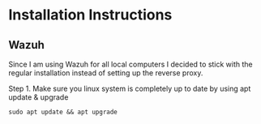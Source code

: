 # Installation Instructions

## Wazuh

Since I am using Wazuh for all local computers I decided to stick with the regular installation instead of setting up the reverse proxy.

Step 1. Make sure you linux system is completely up to date by using apt update & upgrade

``` sudo apt update && apt upgrade ```
